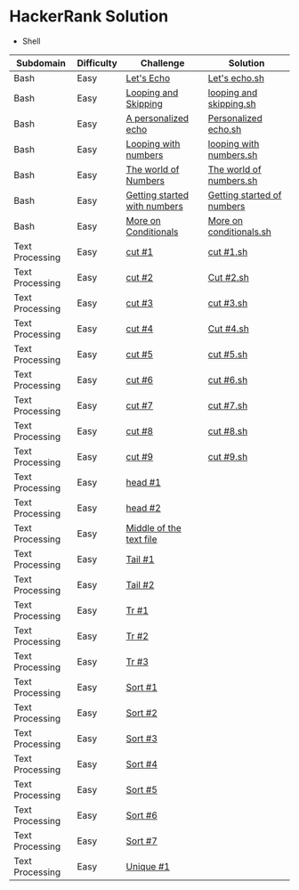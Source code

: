 

# HackerRank Solution
* Shell

 Subdomain | Difficulty | Challenge      |Solution
 ----------|------------|----------------|--------
  Bash     |   Easy    | [Let's Echo](https://www.hackerrank.com/challenges/bash-tutorials-lets-echo/problem)|[Let's echo.sh](https://github.com/sindhu819/hackerearth-problems/blob/master/Shell/Let's%20echo.sh)
  Bash    | Easy       | [Looping and Skipping](https://github.com/sindhu819/hackerearth-problems/blob/master/Shell/Let's%20echo.sh) | [looping and skipping.sh](https://github.com/sindhu819/hackerearth-problems/blob/master/Shell/Looping%20and%20Skipping.sh)
  Bash | Easy | [A personalized echo](https://www.hackerrank.com/challenges/bash-tutorials---a-personalized-echo/problem) |[Personalized echo.sh](https://github.com/sindhu819/hackerearth-problems/blob/master/Shell/Personalized%20echo)
 Bash | Easy |[Looping with numbers](https://www.hackerrank.com/challenges/bash-tutorials---looping-with-numbers/problem) | [looping with numbers.sh](https://www.hackerrank.com/challenges/bash-tutorials---looping-with-numbers/problem)
 Bash | Easy | [The world of Numbers](https://www.hackerrank.com/challenges/bash-tutorials---the-world-of-numbers/problem) | [The world of numbers.sh](https://github.com/sindhu819/hackerearth-problems/blob/master/Shell/The%20world%20of%20numbers.sh)
 Bash | Easy | [Getting started with numbers](https://www.hackerrank.com/challenges/bash-tutorials---getting-started-with-conditionals/problem) | [Getting started of numbers](https://github.com/sindhu819/hackerearth-problems/blob/master/Shell/Getting%20started%20with%20numbers.sh)
 Bash | Easy | [More on Conditionals](https://github.com/sindhu819/hackerearth-problems/blob/master/Shell/Getting%20started%20with%20numbers.sh) | [More on conditionals.sh](https://github.com/sindhu819/hackerearth-problems/blob/master/Shell/More%20on%20conditionals.sh)
Text Processing |Easy| [cut #1](https://www.hackerrank.com/challenges/text-processing-cut-1/problem) |[cut #1.sh](https://github.com/sindhu819/Hackerrank-Problems/blob/master/Shell/cut%20%231.sh)
Text Processing |Easy| [cut #2](https://www.hackerrank.com/challenges/text-processing-cut-2/problem) |[Cut #2.sh](https://github.com/sindhu819/Hackerrank-Problems/blob/master/Shell/cut%20%232.sh)
Text Processing |Easy| [cut #3](https://www.hackerrank.com/challenges/text-processing-cut-3/problem) |[cut #3.sh](https://github.com/sindhu819/Hackerrank-Problems/blob/master/Shell/cut%20%233.sh)
Text Processing |Easy| [cut #4](https://www.hackerrank.com/challenges/text-processing-cut-4/problem) |[Cut #4.sh](https://github.com/sindhu819/Hackerrank-Problems/blob/master/Shell/cut%20%234.sh)
Text Processing |Easy| [cut #5](https://www.hackerrank.com/challenges/text-processing-cut-5/problem) |[cut #5.sh](https://github.com/sindhu819/Hackerrank-Problems/blob/master/Shell/cut%20%235.sh)
Text Processing |Easy| [cut #6](https://www.hackerrank.com/challenges/text-processing-cut-6/problem) |[cut #6.sh](https://github.com/sindhu819/Hackerrank-Problems/blob/master/Shell/cut%20%236.sh)
Text Processing |Easy| [cut #7](https://www.hackerrank.com/challenges/text-processing-cut-7/problem) |[cut #7.sh](https://github.com/sindhu819/Hackerrank-Problems/blob/master/Shell/cut%20%237.sh)
Text Processing |Easy| [cut #8](https://www.hackerrank.com/challenges/text-processing-cut-8/problem) |[cut #8.sh](https://github.com/sindhu819/Hackerrank-Problems/blob/master/Shell/cut%20%238.sh)
Text Processing |Easy| [cut #9](https://www.hackerrank.com/challenges/text-processing-cut-9/problem) |[cut #9.sh](https://github.com/sindhu819/Hackerrank-Problems/blob/master/Shell/cut%20%239.sh)
Text Processing |Easy| [head #1](https://www.hackerrank.com/challenges/text-processing-head-1/problem) |
Text Processing |Easy| [head #2](https://www.hackerrank.com/challenges/text-processing-head-2/problem) |
Text Processing |Easy| [Middle of the text file](https://www.hackerrank.com/challenges/text-processing-in-linux---the-middle-of-a-text-file/problem) |
Text Processing |Easy| [Tail #1](https://www.hackerrank.com/challenges/text-processing-tail-1/problem) |
Text Processing |Easy| [Tail #2](https://www.hackerrank.com/challenges/text-processing-tail-1/problem) |
Text Processing |Easy| [Tr #1](https://www.hackerrank.com/challenges/text-processing-tr-1/problem) |
Text Processing |Easy| [Tr #2](https://www.hackerrank.com/challenges/text-processing-tr-2/problem) |
Text Processing |Easy| [Tr #3](https://www.hackerrank.com/challenges/text-processing-tr-3/problem) |
Text Processing |Easy| [Sort #1](https://www.hackerrank.com/challenges/text-processing-sort-1/problem) |
Text Processing |Easy| [Sort #2](https://www.hackerrank.com/challenges/text-processing-sort-2/problem) |
Text Processing |Easy| [Sort #3](https://www.hackerrank.com/challenges/text-processing-sort-3/problem) |
Text Processing |Easy| [Sort #4](https://www.hackerrank.com/challenges/text-processing-sort-4/problem) |
Text Processing |Easy| [Sort #5](https://www.hackerrank.com/challenges/text-processing-sort-5/problem) |
Text Processing |Easy| [Sort #6](https://www.hackerrank.com/challenges/text-processing-sort-6/problem) |
Text Processing |Easy| [Sort #7](https://www.hackerrank.com/challenges/text-processing-sort-7/problem) |
Text Processing |Easy| [Unique #1](https://www.hackerrank.com/challenges/text-processing-in-linux-the-uniq-command-1/problem) |
